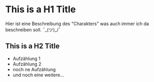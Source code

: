 # This is a H1 Title

Hier ist eine Beschreibung des "Charakters" was auch immer ich da beschreiben soll. ¯\_(ツ)_/¯

## This is a H2 Title

* Aufzählung 1
* Aufzählung 2
* noch ne Aufzählung
* und noch eine weitere...
